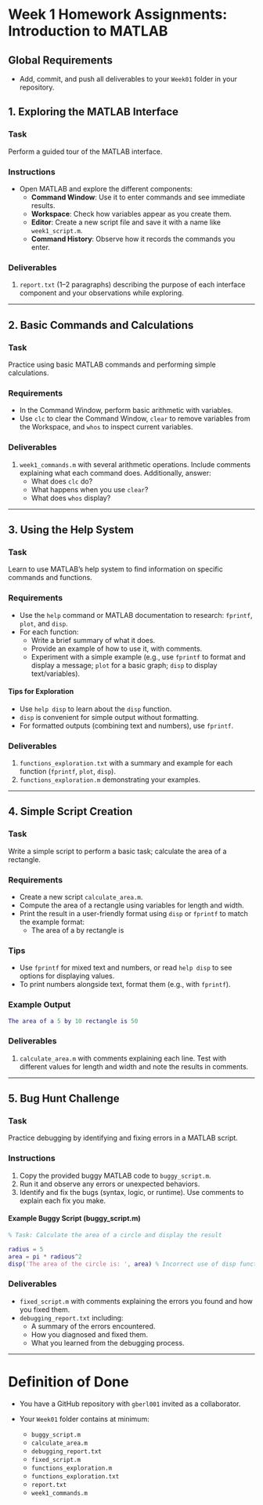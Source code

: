 # Week 1 Homework Assignments: Introduction to MATLAB

## Global Requirements

- Add, commit, and push all deliverables to your `Week01` folder in your repository.

## 1. Exploring the MATLAB Interface

### Task

Perform a guided tour of the MATLAB interface.

### Instructions

- Open MATLAB and explore the different components:
    - **Command Window**: Use it to enter commands and see immediate results.
    - **Workspace**: Check how variables appear as you create them.
    - **Editor**: Create a new script file and save it with a name like `week1_script.m`.
    - **Command History**: Observe how it records the commands you enter.

### Deliverables

1. `report.txt` (1–2 paragraphs) describing the purpose of each interface component and your observations while exploring.

---

## 2. Basic Commands and Calculations

### Task

Practice using basic MATLAB commands and performing simple calculations.

### Requirements

- In the Command Window, perform basic arithmetic with variables.
- Use `clc` to clear the Command Window, `clear` to remove variables from the Workspace, and `whos` to inspect current variables.

### Deliverables

1. `week1_commands.m` with several arithmetic operations. Include comments explaining what each command does. Additionally, answer:
    - What does `clc` do?
    - What happens when you use `clear`?
    - What does `whos` display?

---

## 3. Using the Help System

### Task

Learn to use MATLAB’s help system to find information on specific commands and functions.

### Requirements

- Use the `help` command or MATLAB documentation to research: `fprintf`, `plot`, and `disp`.
- For each function:
  - Write a brief summary of what it does.
  - Provide an example of how to use it, with comments.
  - Experiment with a simple example (e.g., use `fprintf` to format and display a message; `plot` for a basic graph; `disp` to display text/variables).

#### Tips for Exploration

- Use `help disp` to learn about the `disp` function.
- `disp` is convenient for simple output without formatting.
- For formatted outputs (combining text and numbers), use `fprintf`.

### Deliverables

1. `functions_exploration.txt` with a summary and example for each function (`fprintf`, `plot`, `disp`).
2. `functions_exploration.m` demonstrating your examples.

---

## 4. Simple Script Creation

### Task

Write a simple script to perform a basic task; calculate the area of a rectangle.

### Requirements

- Create a new script `calculate_area.m`.
- Compute the area of a rectangle using variables for length and width.
- Print the result in a user-friendly format using `disp` or `fprintf` to match the example format:
  - The area of a <length> by <width> rectangle is <result>

### Tips
- Use `fprintf` for mixed text and numbers, or read `help disp` to see options for displaying values.
- To print numbers alongside text, format them (e.g., with `fprintf`).

### Example Output

```matlab
The area of a 5 by 10 rectangle is 50
```

### Deliverables

1. `calculate_area.m` with comments explaining each line. Test with different values for length and width and note the results in comments.

---

## 5. Bug Hunt Challenge

### Task

Practice debugging by identifying and fixing errors in a MATLAB script.

### Instructions

1. Copy the provided buggy MATLAB code to `buggy_script.m`.
2. Run it and observe any errors or unexpected behaviors.
3. Identify and fix the bugs (syntax, logic, or runtime). Use comments to explain each fix you make.

#### Example Buggy Script (buggy_script.m)

```matlab
% Task: Calculate the area of a circle and display the result

radius = 5
area = pi * radious^2
disp('The area of the circle is: ', area) % Incorrect use of disp function
```

### Deliverables

- `fixed_script.m` with comments explaining the errors you found and how you fixed them.
- `debugging_report.txt` including:
  - A summary of the errors encountered.
  - How you diagnosed and fixed them.
  - What you learned from the debugging process.

---

# Definition of Done
- You have a GitHub repository with `gberl001` invited as a collaborator.
- Your `Week01` folder contains at minimum:

  - `buggy_script.m`
  - `calculate_area.m`
  - `debugging_report.txt`
  - `fixed_script.m`
  - `functions_exploration.m`
  - `functions_exploration.txt`
  - `report.txt`
  - `week1_commands.m`
